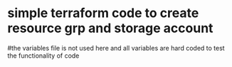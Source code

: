 # simple terraform code to create resource grp and storage account 
#the variables file is not used here and all variables are hard coded to test the functionality of code 
